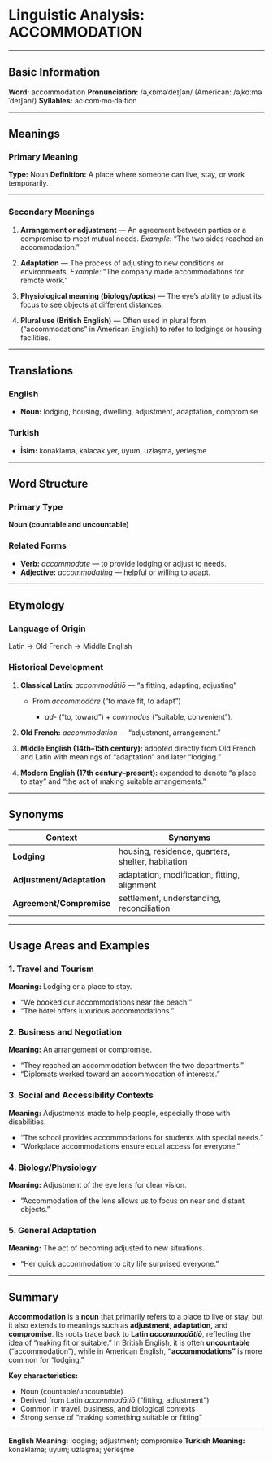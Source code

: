 # Linguistic Analysis: ACCOMMODATION

---

## Basic Information

**Word:** accommodation
**Pronunciation:** /əˌkɒməˈdeɪʃən/ (American: /əˌkɑːməˈdeɪʃən/)
**Syllables:** ac·com·mo·da·tion

---

## Meanings

### Primary Meaning

**Type:** Noun
**Definition:** A place where someone can live, stay, or work temporarily.

---

### Secondary Meanings

1. **Arrangement or adjustment** — An agreement between parties or a compromise to meet mutual needs.
   _Example:_ “The two sides reached an accommodation.”

2. **Adaptation** — The process of adjusting to new conditions or environments.
   _Example:_ “The company made accommodations for remote work.”

3. **Physiological meaning (biology/optics)** — The eye’s ability to adjust its focus to see objects at different distances.

4. **Plural use (British English)** — Often used in plural form (“accommodations” in American English) to refer to lodgings or housing facilities.

---

## Translations

### English

- **Noun:** lodging, housing, dwelling, adjustment, adaptation, compromise

### Turkish

- **İsim:** konaklama, kalacak yer, uyum, uzlaşma, yerleşme

---

## Word Structure

### Primary Type

**Noun (countable and uncountable)**

### Related Forms

- **Verb:** _accommodate_ — to provide lodging or adjust to needs.
- **Adjective:** _accommodating_ — helpful or willing to adapt.

---

## Etymology

### Language of Origin

Latin → Old French → Middle English

### Historical Development

1. **Classical Latin:** _accommodātiō_ — “a fitting, adapting, adjusting”

   - From _accommodāre_ (“to make fit, to adapt”)

     - _ad-_ (“to, toward”) + _commodus_ (“suitable, convenient”).

2. **Old French:** _accommodation_ — “adjustment, arrangement.”

3. **Middle English (14th–15th century):** adopted directly from Old French and Latin with meanings of “adaptation” and later “lodging.”

4. **Modern English (17th century–present):** expanded to denote “a place to stay” and “the act of making suitable arrangements.”

---

## Synonyms

| Context                   | Synonyms                                          |
| ------------------------- | ------------------------------------------------- |
| **Lodging**               | housing, residence, quarters, shelter, habitation |
| **Adjustment/Adaptation** | adaptation, modification, fitting, alignment      |
| **Agreement/Compromise**  | settlement, understanding, reconciliation         |

---

## Usage Areas and Examples

### 1. **Travel and Tourism**

**Meaning:** Lodging or a place to stay.

- “We booked our accommodations near the beach.”
- “The hotel offers luxurious accommodations.”

### 2. **Business and Negotiation**

**Meaning:** An arrangement or compromise.

- “They reached an accommodation between the two departments.”
- “Diplomats worked toward an accommodation of interests.”

### 3. **Social and Accessibility Contexts**

**Meaning:** Adjustments made to help people, especially those with disabilities.

- “The school provides accommodations for students with special needs.”
- “Workplace accommodations ensure equal access for everyone.”

### 4. **Biology/Physiology**

**Meaning:** Adjustment of the eye lens for clear vision.

- “Accommodation of the lens allows us to focus on near and distant objects.”

### 5. **General Adaptation**

**Meaning:** The act of becoming adjusted to new situations.

- “Her quick accommodation to city life surprised everyone.”

---

## Summary

**Accommodation** is a **noun** that primarily refers to a place to live or stay, but it also extends to meanings such as **adjustment, adaptation,** and **compromise**. Its roots trace back to **Latin _accommodātiō_**, reflecting the idea of “making fit or suitable.” In British English, it is often **uncountable** (“accommodation”), while in American English, **“accommodations”** is more common for “lodging.”

**Key characteristics:**

- Noun (countable/uncountable)
- Derived from Latin _accommodātiō_ (“fitting, adjustment”)
- Common in travel, business, and biological contexts
- Strong sense of “making something suitable or fitting”

---

**English Meaning:** lodging; adjustment; compromise
**Turkish Meaning:** konaklama; uyum; uzlaşma; yerleşme
